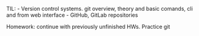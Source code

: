 TIL:
	- Version control systems. git overview, theory and basic comands, cli and from web interface 
        - GitHub, GitLab repositories

Homework: continue with previously unfinished HWs. Practice git
